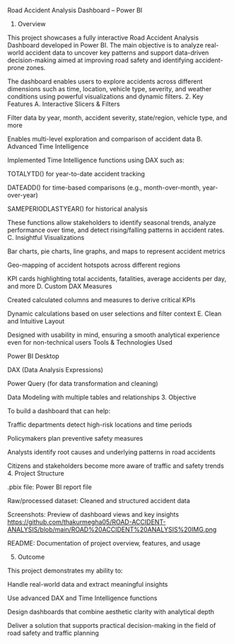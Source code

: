  Road Accident Analysis Dashboard – Power BI

1. Overview

This project showcases a fully interactive Road Accident Analysis Dashboard developed in Power BI. The main objective is to analyze real-world accident data to uncover key patterns and support data-driven decision-making aimed at improving road safety and identifying accident-prone zones.

The dashboard enables users to explore accidents across different dimensions such as time, location, vehicle type, severity, and weather conditions using powerful visualizations and dynamic filters.
2. Key Features
A. Interactive Slicers & Filters

Filter data by year, month, accident severity, state/region, vehicle type, and more

Enables multi-level exploration and comparison of accident data
B. Advanced Time Intelligence

Implemented Time Intelligence functions using DAX such as:

TOTALYTD() for year-to-date accident tracking

DATEADD() for time-based comparisons (e.g., month-over-month, year-over-year)

SAMEPERIODLASTYEAR() for historical analysis


These functions allow stakeholders to identify seasonal trends, analyze performance over time, and detect rising/falling patterns in accident rates.
C. Insightful Visualizations

Bar charts, pie charts, line graphs, and maps to represent accident metrics

Geo-mapping of accident hotspots across different regions

KPI cards highlighting total accidents, fatalities, average accidents per day, and more
D. Custom DAX Measures

Created calculated columns and measures to derive critical KPIs

Dynamic calculations based on user selections and filter context
E. Clean and Intuitive Layout

Designed with usability in mind, ensuring a smooth analytical experience even for non-technical users
 Tools & Technologies Used

Power BI Desktop

DAX (Data Analysis Expressions)

Power Query (for data transformation and cleaning)

Data Modeling with multiple tables and relationships
3. Objective

To build a dashboard that can help:

Traffic departments detect high-risk locations and time periods

Policymakers plan preventive safety measures

Analysts identify root causes and underlying patterns in road accidents

Citizens and stakeholders become more aware of traffic and safety trends
4. Project Structure

.pbix file: Power BI report file

Raw/processed dataset: Cleaned and structured accident data

Screenshots: Preview of dashboard views and key insights https://github.com/thakurmegha05/ROAD-ACCIDENT-ANALYSIS/blob/main/ROAD%20ACCIDENT%20ANALYSIS%20IMG.png

README: Documentation of project overview, features, and usage

5. Outcome

This project demonstrates my ability to:

Handle real-world data and extract meaningful insights

Use advanced DAX and Time Intelligence functions

Design dashboards that combine aesthetic clarity with analytical depth

Deliver a solution that supports practical decision-making in the field of road safety and traffic planning
